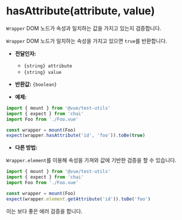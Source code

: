 # hasAttribute(attribute, value)

`Wrapper` DOM 노드가 속성과 일치하는 값을 가지고 있는지 검증합니다.

`Wrapper` DOM 노드가 일치하는 속성을 가지고 있으면 `true`를 반환합니다.

- **전달인자:**
  - `{string} attribute`
  - `{string} value`

- **반환값:** `{boolean}`

- **예제:**

```js
import { mount } from '@vue/test-utils'
import { expect } from 'chai'
import Foo from './Foo.vue'

const wrapper = mount(Foo)
expect(wrapper.hasAttribute('id', 'foo')).toBe(true)
```

- **다른 방법:**

`Wrapper.element`를 이용해 속성을 가져와 값에 기반한 검증을 할 수 있습니다.

```js
import { mount } from '@vue/test-utils'
import { expect } from 'chai'
import Foo from './Foo.vue'

const wrapper = mount(Foo)
expect(wrapper.element.getAttribute('id')).toBe('foo')
```

이는 보다 좋은 에러 검증을 합니다.
